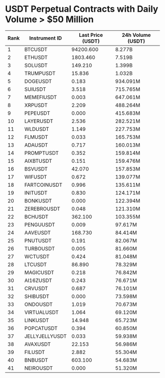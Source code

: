 # USDT Perpetual Contracts with Daily Volume > $50 Million

| Rank | Instrument ID | Last Price (USDT) | 24h Volume (USDT) |
|------|---------------|-------------------|-------------------|
| 1 | BTCUSDT | 94200.600 | 8.277B |
| 2 | ETHUSDT | 1803.460 | 7.519B |
| 3 | SOLUSDT | 149.210 | 1.399B |
| 4 | TRUMPUSDT | 15.836 | 1.032B |
| 5 | DOGEUSDT | 0.183 | 934.091M |
| 6 | SUIUSDT | 3.518 | 715.765M |
| 7 | MEMEFIUSDT | 0.003 | 647.061M |
| 8 | XRPUSDT | 2.209 | 488.264M |
| 9 | PEPEUSDT | 0.000 | 415.683M |
| 10 | LAYERUSDT | 2.536 | 282.521M |
| 11 | WLDUSDT | 1.149 | 227.753M |
| 12 | FLMUSDT | 0.033 | 165.753M |
| 13 | ADAUSDT | 0.717 | 160.013M |
| 14 | PROMPTUSDT | 0.352 | 159.814M |
| 15 | AIXBTUSDT | 0.151 | 159.476M |
| 16 | BSVUSDT | 42.070 | 157.853M |
| 17 | WIFUSDT | 0.672 | 139.077M |
| 18 | FARTCOINUSDT | 0.996 | 135.611M |
| 19 | INITUSDT | 0.830 | 124.171M |
| 20 | BONKUSDT | 0.000 | 122.394M |
| 21 | ZEREBROUSDT | 0.048 | 121.310M |
| 22 | BCHUSDT | 362.100 | 103.355M |
| 23 | PENGUUSDT | 0.009 | 97.617M |
| 24 | AAVEUSDT | 168.730 | 84.414M |
| 25 | PNUTUSDT | 0.191 | 82.067M |
| 26 | TURBOUSDT | 0.005 | 81.660M |
| 27 | WCTUSDT | 0.424 | 81.048M |
| 28 | LTCUSDT | 86.890 | 78.329M |
| 29 | MAGICUSDT | 0.218 | 76.842M |
| 30 | AI16ZUSDT | 0.243 | 76.671M |
| 31 | CRVUSDT | 0.687 | 76.101M |
| 32 | SHIBUSDT | 0.000 | 73.598M |
| 33 | ONDOUSDT | 1.019 | 70.673M |
| 34 | VIRTUALUSDT | 1.064 | 69.120M |
| 35 | LINKUSDT | 14.948 | 65.723M |
| 36 | POPCATUSDT | 0.394 | 60.850M |
| 37 | JELLYJELLYUSDT | 0.033 | 59.938M |
| 38 | AVAXUSDT | 22.153 | 56.986M |
| 39 | FILUSDT | 2.882 | 55.304M |
| 40 | BNBUSDT | 603.100 | 54.683M |
| 41 | NEIROUSDT | 0.000 | 51.320M |
